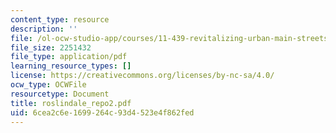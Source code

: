 ```yaml
---
content_type: resource
description: ''
file: /ol-ocw-studio-app/courses/11-439-revitalizing-urban-main-streets-hyde-jackson-square-roslindale-square-boston-spring-2005/6cea2c6e1699264c93d4523e4f862fed_roslindale_repo2.pdf
file_size: 2251432
file_type: application/pdf
learning_resource_types: []
license: https://creativecommons.org/licenses/by-nc-sa/4.0/
ocw_type: OCWFile
resourcetype: Document
title: roslindale_repo2.pdf
uid: 6cea2c6e-1699-264c-93d4-523e4f862fed
---
```

